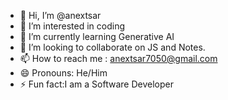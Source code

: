 - 👋 Hi, I’m @anextsar
- 👀 I’m interested in coding 
- 🌱 I’m currently learning Generative AI
- 💞️ I’m looking to collaborate on JS and Notes.
- 📫 How to reach me : anextsar7050@gmail.com
- 😄 Pronouns: He/Him
- ⚡ Fun fact:I am a Software Developer

<!---
anextsar/anextsar is a ✨ special ✨ repository because its `README.md` (this file) appears on your GitHub profile.
You can click the Preview link to take a look at your changes.
--->
